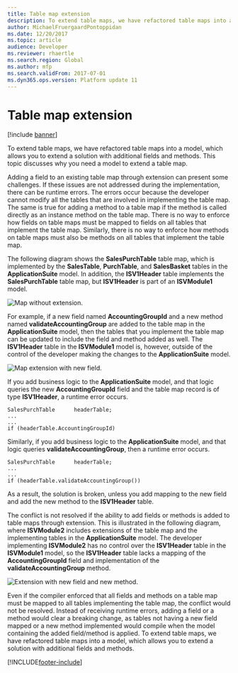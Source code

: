 ```yaml
---
title: Table map extension
description: To extend table maps, we have refactored table maps into a model, which allows you to extend a solution with additional fields and methods. 
author: MichaelFruergaardPontoppidan
ms.date: 12/20/2017
ms.topic: article
audience: Developer
ms.reviewer: rhaertle
ms.search.region: Global
ms.author: mfp
ms.search.validFrom: 2017-07-01
ms.dyn365.ops.version: Platform update 11
---
```


# Table map extension

[!include [banner](../includes/banner.md)]

To extend table maps, we have refactored table maps into a model, which allows you to extend a solution with additional fields and methods. This topic discusses why you need a model to extend a table map.

Adding a field to an existing table map through extension can present some challenges. If these issues are not addressed during the implementation, there can be runtime errors. The errors occur because the developer cannot modify all the tables that are involved in implementing the table map. The same is true for adding a method to a table map if the method is called directly as an instance method on the table map. There is no way to enforce how fields on table maps must be mapped to fields on all tables that implement the table map. Similarly, there is no way to enforce how methods on table maps must also be methods on all tables that implement the table map.

The following diagram shows the **SalesPurchTable** table map, which is implemented by the **SalesTable**, **PurchTable**, and **SalesBasket** tables in the **ApplicationSuite** model. In addition, the **ISV1Header** table implements the **SalesPurchTable** table map, but **ISV1Header** is part of an **ISVModule1** model.

![Map without extension.](media/MapExtensions1.png)

For example, if a new field named **AccountingGroupId** and a new method named **validateAccountingGroup** are added to the table map in the **ApplicationSuite** model, then the tables that you implement the table map can be updated to include the field and method added as well. The **ISV1Header** table in the **ISVModule1** model is, however, outside of the control of the developer making the changes to the **ApplicationSuite** model.

![Map extension with new field.](media/MapExtensions2.png)

If you add business logic to the **ApplicationSuite** model, and that logic queries the new **AccountingGroupId** field and the table map record is of type **ISV1Header**, a runtime error occurs.

```xpp
SalesPurchTable      headerTable;
...
...
if (headerTable.AccountingGroupId)
```

Similarly, if you add business logic to the **ApplicationSuite** model, and that logic queries **validateAccountingGroup**, then a runtime error occurs.

```xpp
SalesPurchTable      headerTable;
...
...
if (headerTable.validateAccountingGroup())
```

As a result, the solution is broken, unless you add mapping to the new field and add the new method to the **ISV1Header** table. 

The conflict is not resolved if the ability to add fields or methods is added to table maps through extension. This is illustrated in the following diagram, where **ISVModule2** includes extensions of the table map and the implementing tables in the **ApplicationSuite** model. The developer implementing **ISVModule2** has no control over the **ISV1Header** table in the **ISVModule1** model, so the **ISV1Header** table lacks a mapping of the **AccountingGroupId** field and implementation of the **validateAccountingGroup** method.

![Extension with new field and new method.](media/MapExtensions3.png)

Even if the compiler enforced that all fields and methods on a table map must be mapped to all tables implementing the table map, the conflict would not be resolved. Instead of receiving runtime errors, adding a field or a method would clear a breaking change, as tables not having a new field mapped or a new method implemented would compile when the model containing the added field/method is applied. To extend table maps, we have refactored table maps into a model, which allows you to extend a solution with additional fields and methods.



[!INCLUDE[footer-include](../../../includes/footer-banner.md)]